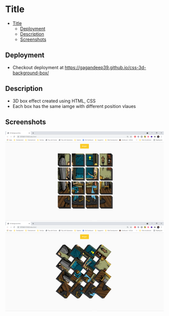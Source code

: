 # Title

- [Title](#title)
  - [Deployment](#deployment)
  - [Description](#description)
  - [Screenshots](#screenshots)

## Deployment

- Checkout deployment at <https://gagandeep39.github.io/css-3d-background-box/>

## Description

- 3D box effect created using HTML, CSS
- Each box has the same iamge with different position vlaues

## Screenshots

![Screenshot 1](./assets/screenshot_1.png)
![Screenshot 2](./assets/screenshot_2.png)
